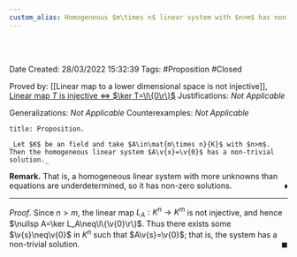 ```yaml
---
custom_alias: Homogeneous $m\times n$ linear system with $n>m$ has non-trivial solutions
---
```


<br />
<br />

Date Created: 28/03/2022 15:32:39
Tags: #Proposition #Closed

Proved by: [[Linear map to a lower dimensional space is not injective]], [Linear map $T$ is injective $\Leftrightarrow$ $\ker T=\l\{0\r\}$](Linear%20map%20is%20injective%20iff%20kernel%20vanishes.md)
Justifications: _Not Applicable_

Generalizations: _Not Applicable_
Counterexamples: _Not Applicable_

``` ad-Proposition
title: Proposition.

_Let $K$ be an field and take $A\in\mat{m\times n}{K}$ with $n>m$. Then the homogeneous linear system $A\v{x}=\v{0}$ has a non-trivial solution._

```

**Remark.** That is, a homogeneous linear system with more unknowns than equations are underdetermined, so it has non-zero solutions.<span style="float:right;">$\blacklozenge$</span>

---

_Proof_. Since $n>m$, the linear map $L_A:K^n\to K^m$ is not injective, and hence $\nullsp A=\ker L_A\neq\l\{\v{0}\r\}$. Thus there exists some $\v{s}\neq\v{0}$ in $K^n$ such that $A\v{s}=\v{0}$; that is, the system has a non-trivial solution.<span style="float:right;">$\blacksquare$</span>
